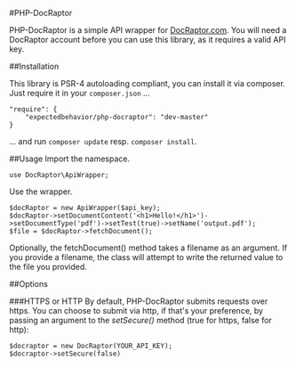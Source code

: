 #PHP-DocRaptor

PHP-DocRaptor is a simple API wrapper for [DocRaptor.com](https://docraptor.com/).
You will need a DocRaptor account before you can use this library, as it requires a valid API key.

##Installation

This library is PSR-4 autoloading compliant, you can install it via composer. Just require it in your `composer.json` ...

    "require": {
        "expectedbehavior/php-docraptor": "dev-master"
    }
    
... and run `composer update` resp. `composer install`.

##Usage
Import the namespace.

    use DocRaptor\ApiWrapper;

Use the wrapper.

    $docRaptor = new ApiWrapper($api_key);
    $docRaptor->setDocumentContent('<h1>Hello!</h1>')->setDocumentType('pdf')->setTest(true)->setName('output.pdf');
    $file = $docRaptor->fetchDocument();

Optionally, the fetchDocument() method takes a filename as an argument.  If you provide
a filename, the class will attempt to write the returned value to the file you provided.

##Options

###HTTPS or HTTP
By default, PHP-DocRaptor submits requests over https.  You can choose to submit via http, if that's your preference, by passing an argument to the *setSecure()* method (true for https, false for http):

	$docraptor = new DocRaptor(YOUR_API_KEY);
	$docraptor->setSecure(false)
